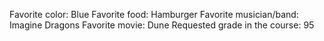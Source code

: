 Favorite color: Blue 
Favorite food: Hamburger
Favorite musician/band: Imagine Dragons
Favorite movie: Dune
Requested grade in the course: 95
